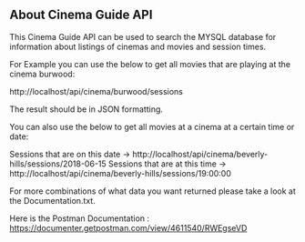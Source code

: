## About Cinema Guide API 

This Cinema Guide API can be used to search the  MYSQL database for information about listings of cinemas and movies and session times.

For Example you can use the below to get all movies that are playing at the cinema burwood:

http://localhost/api/cinema/burwood/sessions

The result should be in JSON formatting.


You can also use the below to get all movies at a cinema at a certain time or date:

Sessions that are on this date -> http://localhost/api/cinema/beverly-hills/sessions/2018-06-15
Sessions that are at this time -> http://localhost/api/cinema/beverly-hills/sessions/19:00:00

For more combinations of what data you want returned please take a look at the Documentation.txt.

Here is the Postman Documentation : https://documenter.getpostman.com/view/4611540/RWEgseVD
